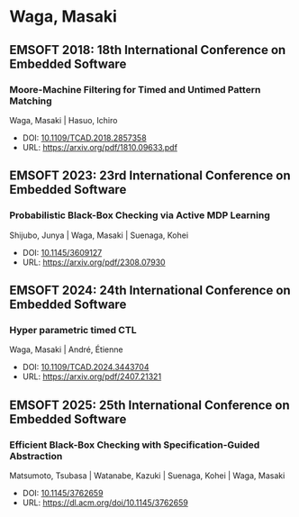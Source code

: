 # Waga, Masaki

## EMSOFT 2018: 18th International Conference on Embedded Software

### Moore-Machine Filtering for Timed and Untimed Pattern Matching
Waga, Masaki | Hasuo, Ichiro
* DOI: [10.1109/TCAD.2018.2857358](https://doi.org/10.1109/TCAD.2018.2857358)
* URL: <https://arxiv.org/pdf/1810.09633.pdf>

## EMSOFT 2023: 23rd International Conference on Embedded Software

### Probabilistic Black-Box Checking via Active MDP Learning
Shijubo, Junya | Waga, Masaki | Suenaga, Kohei
* DOI: [10.1145/3609127](https://doi.org/10.1145/3609127)
* URL: <https://arxiv.org/pdf/2308.07930>

## EMSOFT 2024: 24th International Conference on Embedded Software

### Hyper parametric timed CTL
Waga, Masaki | André, Étienne
* DOI: [10.1109/TCAD.2024.3443704](https://doi.org/10.1109/TCAD.2024.3443704)
* URL: <https://arxiv.org/pdf/2407.21321>

## EMSOFT 2025: 25th International Conference on Embedded Software

### Efficient Black-Box Checking with Specification-Guided Abstraction
Matsumoto, Tsubasa | Watanabe, Kazuki | Suenaga, Kohei | Waga, Masaki
* DOI: [10.1145/3762659](https://doi.org/10.1145/3762659)
* URL: <https://dl.acm.org/doi/10.1145/3762659>

